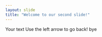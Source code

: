 ```yaml
---
layout: slide
title: "Welcome to our second slide!"
---
```

Your text
Use the left arrow to go back!
bye
